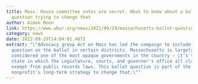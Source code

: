 ```yaml
---
title: Mass. House committee votes are secret. What to know about a ballot
  question trying to change that
author: Aimee Moon
link: https://www.wbur.org/news/2022/09/29/massachusetts-ballot-question-house-transparency
category: news
date: 2022-09-29T14:04:01.407Z
extract: "\"Advocacy group Act on Mass has led the campaign to include this
  question on the ballot in certain districts. Massachusetts is largely
  considered one of the most opaque governments in the country — it's the only
  state in which the Legislature, courts, and governor's office all claim to be
  exempt from public records laws. This ballot question is part of the
  nonprofit's long-term strategy to change that.\""
---
```

